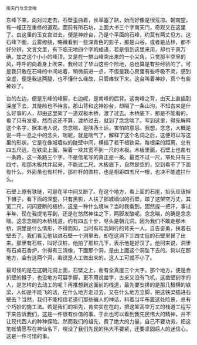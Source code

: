     南天门与念念喘 

   东峰下来，向对过走去，石壁歪曲着，长草塞了路，始而好像是很荒凉。朝南望，有一幢正在重修的道观。面前有所石坊，上面大书三个字南天门，奇观又在这里了。由这里的玉女宫进去，便是神妙台，乃是个平面的石峰，约莫有两丈见方。这石峰下面，云雾缭绕，略微看到一些深青色的影子，那是山谷，或者是丛林，都不好分辨，文言文里，有下临无地四个字的成语，若是借到这里来用，却也千真万确。加之这个小小的峰顶，又是在一排山峰突出来的一小尖角，只觉那半空里的风，呼呼的向着身上吹来。我经过了华山这些个险地，总也算是有些经验的了，可是我只敢在石峰的中间站着，稍微前进一点，不但是我心房里有些呼吸不灵，感到空虚，便是我这两腿，也不懂什么缘故，只管瘫软下来。这台叫着神妙，真个有些神妙了。

   台的左边，便是东峰的峰脚，右边呢，是南峰的后背。这南峰之背，由天上直插到深崖下去，其陡险也不待言。那山背和这神妙台，却隔了一条山沟，不知古来是什么好事的人，却由这里架了一道双板木桥，渡了过去。木桥底下，那是不能看的，看了只有发晕。然而这还不算，渡桥过去，就到了念念喘了。写到这里，得先解释这个名字，据本地人说，念念喘，是陕西土话，害怕的意思。我想，念念，大概是说一呼一息之中的念头，喘呢，就是喘气了。解释了这个名词之后，这便可以写这里的形状。它是在像城墙似的陡壁中间，横插了若干根铁梁，每根梁的距离，总有四五尺远，在铁梁上面，架着一块其宽不到一尺的木板。木板里面，石壁上也凿有一条路，这一条路三个字，不是信笔写的真正是一条。最宽不过一尺，窄处只有三四寸，和那木板共并起来，不能过二尺。木板底下，自然是空的，空到看不了下面有什么。外面虽也有栏杆，那栏杆的直柱，也是相距四五尺一根，也决不能遮拦什么。

   石壁上原有铁链，可是在半中间又断了。在这个地方，看上面的石崖，抬头应该掉下帽子，看下面的深壑，只有黑影，人扶了那城墙似的石壁，踏了这架空万丈，其宽二尺，闪闪要断的板桥，这是一种什么境味？当时我看到，固然捏一把汗，事过半年，现在我提笔写到，还是在悠然神往之下，两脚发酸呢。念念喘，的确是念念喘。这念念喘的木桥栈道，约有四五十步，尽头是朝元洞。因为我们不敢走那木桥，洞里是什么情形，不得而知，当时有和我同行的背夫一人，自告奋勇，扶着石壁去了。我们看见他钻进石壁一个洞里去，却在这洞下三四丈低的石壁里冒了出来。那里有石桩，叫好汉桩，他拍了那桩几下，表示他是好汉了。他回来说，洞里有石桌石香炉，供得有三清像，下面那个洞，是由上面这个洞坠下去的。何以在那地方，会有这两个洞，若说是人工做出来的，这人工可就不小了。

   最可怪的是在这朝元洞上面，石壁之上，凿有全真崖三个大字。那个地方，便是会扒壁的猴子，也没地方可容手脚，更不用说凿字，古来又没有飞机，这凿壁刻字的人，是怎样的去动工的呢？再推想到这面前的栈道，最先要安排的是那几根横的铁梁，人如是不能飞的话，在什么地方走过去，又在什么地方立脚，把这铁梁插进石壁去？当然，我们不能相信老道们那些骗人的神话，料着当年布置这处险景，总有个巧妙的施工法。若是我们的祖先，肯实实在在的，把这架高空万丈的栈道工程写下来告诉我们，这是一件很有价值的事。于此也可以看到我先民伟大的精神，并不让现代西人的种种探险。然而我们的祖先，费了绝大的力量，自己不要功劳，把这笔帐情愿写在神仙名下，埋没了我们先民的伟大不要紧，还要坚固后人的迷信心，这是一件可惜的事。

